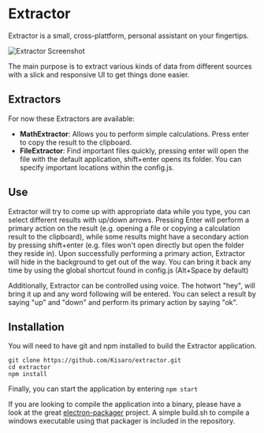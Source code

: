 # Extractor
Extractor is a small, cross-plattform, personal assistant on your fingertips.

![Extractor Screenshot](http://i.imgur.com/VwvQBjf.png)

The main purpose is to extract various kinds of data from different sources with a slick and responsive UI to get things done easier.

## Extractors
For now these Extractors are available:
- **MathExtractor**: Allows you to perform simple calculations. Press enter to copy the result to the clipboard.
- **FileExtractor**: Find important files quickly, pressing enter will open the file with the default application, shift+enter opens its folder. You can specify important locations within the config.js.

## Use
Extractor will try to come up with appropriate data while you type, you can select different results with up/down arrows.
Pressing Enter will perform a primary action on the result (e.g. opening a file or copying a calculation result to the clipboard), while some results might have a secondary action by pressing shift+enter (e.g. files won't open directly but open the folder they reside in).
Upon successfully performing a primary action, Extractor will hide in the background to get out of the way. You can bring it back any time by using the global shortcut found in config.js (Alt+Space by default)

Additionally, Extractor can be controlled using voice. The hotwort "hey", will bring it up and any word following will be entered. You can select a result by saying "up" and "down" and perform its primary action by saying "ok".

## Installation
You will need to have git and npm installed to build the Extractor application.
```
git clone https://github.com/Kisaro/extractor.git
cd extractor
npm install
```
Finally, you can start the application by entering `npm start`

If you are looking to compile the application into a binary, please have a look at the great [electron-packager](https://github.com/maxogden/electron-packager) project. A simple build.sh to compile a windows executable using that packager is included in the repository.
